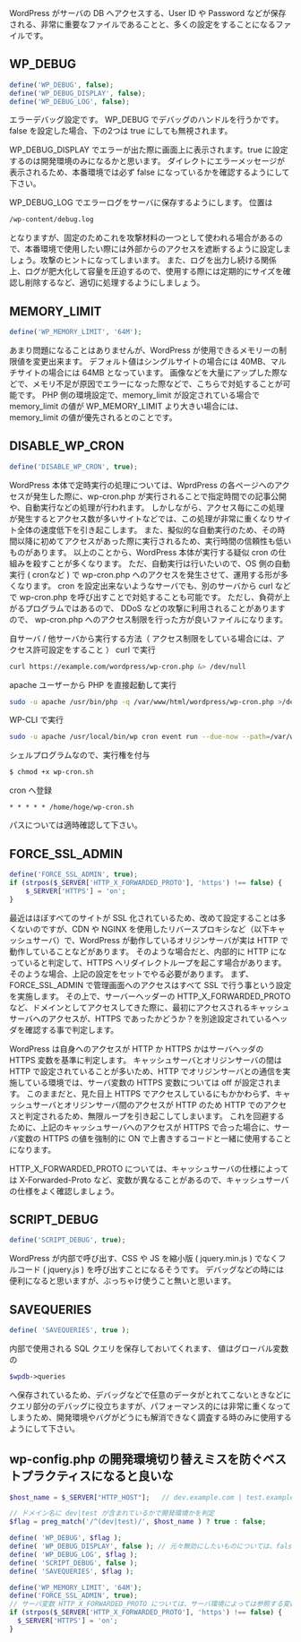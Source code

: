 WordPress がサーバの DB へアクセスする、User ID や Password などが保存される、非常に重要なファイルであることと、多くの設定をすることになるファイルです。

## WP_DEBUG
```php
define('WP_DEBUG', false);
define('WP_DEBUG_DISPLAY', false);
define('WP_DEBUG_LOG', false);
```
エラーデバッグ設定です。
WP_DEBUG でデバッグのハンドルを行うかです。
false を設定した場合、下の2つは true にしても無視されます。

WP_DEBUG_DISPLAY でエラーが出た際に画面上に表示されます。true に設定するのは開発環境のみになるかと思います。
ダイレクトにエラーメッセージが表示されるため、本番環境では必ず false になっているかを確認するようにして下さい。

WP_DEBUG_LOG でエラーログをサーバに保存するようにします。
位置は 
```sh
/wp-content/debug.log
```
となりますが、固定のためこれを攻撃材料の一つとして使われる場合があるので、本番環境で使用したい際には外部からのアクセスを遮断するように設定しましょう。攻撃のヒントになってしまいます。
また、ログを出力し続ける関係上、ログが肥大化して容量を圧迫するので、使用する際には定期的にサイズを確認し削除するなど、適切に処理するようにしましょう。

## MEMORY_LIMIT
```php
define('WP_MEMORY_LIMIT', '64M');
```
あまり問題になることはありませんが、WordPress が使用できるメモリーの制限値を変更出来ます。
デフォルト値はシングルサイトの場合には 40MB、マルチサイトの場合には 64MB となっています。
画像などを大量にアップした際などで、メモリ不足が原因でエラーになった際などで、こちらで対処することが可能です。
PHP 側の環境設定で、memory_limit が設定されている場合で memory_limit の値が WP_MEMORY_LIMIT より大きい場合には、memory_limit の値が優先されるとのことです。

## DISABLE_WP_CRON
```php
define('DISABLE_WP_CRON', true);
```
WordPress 本体で定時実行の処理については、WprdPress の各ページへのアクセスが発生した際に、wp-cron.php が実行されることで指定時間での記事公開や、自動実行などの処理が行われます。
しかしながら、アクセス毎にこの処理が発生するとアクセス数が多いサイトなどでは、この処理が非常に重くなりサイト全体の速度低下を引き起こします。
また、擬似的な自動実行のため、その時間以降に初めてアクセスがあった際に実行されるため、実行時間の信頼性も低いものがあります。
以上のことから、WordPress 本体が実行する疑似 cron の仕組みを殺すことが多くなります。
ただ、自動実行は行いたいので、OS 側の自動実行 ( cronなど ) で wp-cron.php へのアクセスを発生させて、運用する形が多くなります。
cron を設定出来ないようなサーバでも、別のサーバから curl などで wp-cron.php を呼び出すことで対処することも可能です。
ただし、負荷が上がるプログラムではあるので、 DDoS などの攻撃に利用されることがありますので、 wp-cron.php へのアクセス制限を行った方が良いファイルになります。

自サーバ / 他サーバから実行する方法（ アクセス制限をしている場合には、アクセス許可設定をすること ）
curl で実行
```sh:wp-cron.sh
curl https://example.com/wordpress/wp-cron.php &> /dev/null
```
apache ユーザーから PHP を直接起動して実行
```sh:wp-cron.sh
sudo -u apache /usr/bin/php -q /var/www/html/wordpress/wp-cron.php >/dev/null 2>&1
```
WP-CLI で実行
```sh:wp-cron.sh
sudo -u apache /usr/local/bin/wp cron event run --due-now --path=/var/www/html/wordpress/
```
シェルプログラムなので、実行権を付与
```sh
$ chmod +x wp-cron.sh
```
cron へ登録
```
* * * * * /home/hoge/wp-cron.sh
```
パスについては適時確認して下さい。

## FORCE_SSL_ADMIN
```php
define('FORCE_SSL_ADMIN', true);
if (strpos($_SERVER['HTTP_X_FORWARDED_PROTO'], 'https') !== false) {
    $_SERVER['HTTPS'] = 'on';
}
```
最近はほぼすべてのサイトが SSL 化されているため、改めて設定することは多くないのですが、CDN や NGINX を使用したリバースプロキシなど（以下キャッシュサーバ）で、WordPress が動作しているオリジンサーバが実は HTTP で動作していることなどがあります。
そのような場合だと、内部的に HTTP になっていると判定して、HTTPS へリダイレクトループを起こす場合があります。
そのような場合、上記の設定をセットでやる必要があります。
まず、FORCE_SSL_ADMIN で管理画面へのアクセスはすべて SSL で行う事という設定を実施します。
その上で、サーバーヘッダーの HTTP_X_FORWARDED_PROTO など、ドメインとしてアクセスしてきた際に、最初にアクセスされるキャッシュサーバへのアクセスが、HTTPS であったかどうか？を別途設定されているヘッダを確認する事で判定します。

WordPress は自身へのアクセスが HTTP か HTTPS かはサーバヘッダの HTTPS 変数を基準に判定します。
キャッシュサーバとオリジンサーバの間は HTTP で設定されていることが多いため、HTTP でオリジンサーバとの通信を実施している環境では、サーバ変数の HTTPS 変数については off が設定されます。
このままだと、見た目上 HTTPS でアクセスしているにもかかわらず、キャッシュサーバとオリジンサーバ間のアクセスが HTTP のため HTTP でのアクセスと判定されるため、無限ループを引き起こしてしまいます。
これを回避するために、上記のキャッシュサーバへのアクセスが HTTPS で合った場合に、サーバ変数の HTTPS の値を強制的に ON で上書きするコードと一緒に使用することになります。

HTTP_X_FORWARDED_PROTO については、キャッシュサーバの仕様によっては X-Forwarded-Proto など、変数が異なることがあるので、キャッシュサーバの仕様をよく確認しましょう。

## SCRIPT_DEBUG
```php
define('SCRIPT_DEBUG', true);
```
WordPress が内部で呼び出す、CSS や JS を縮小版 ( jquery.min.js ) でなくフルコード ( jquery.js ) を呼び出すことになるそうです。
デバッグなどの時には便利になると思いますが、ぶっちゃけ使うこと無いと思います。

## SAVEQUERIES
```php
define( 'SAVEQUERIES', true );
```
内部で使用される SQL クエリを保存しておいてくれます、
値はグローバル変数の 
```php
$wpdb->queries 
```
へ保存されているため、デバッグなどで任意のデータがとれてこないときなどにクエリ部分のデバッグに役立ちますが、パフォーマンス的には非常に重くなってしまうため、開発環境やバグがどうにも解消できなく調査する時のみに使用するようにして下さい。

## wp-config.php の開発環境切り替えミスを防ぐベストプラクティスになると良いな

```php
$host_name = $_SERVER["HTTP_HOST"];   // dev.example.com | test.example.com | www.example.com | example.com

// ドメイン名に dev|test が含まれているかで開発環境かを判定
$flag = preg_match('/^(dev|test)/', $host_name ) ? true : false;

define( 'WP_DEBUG', $flag );
define( 'WP_DEBUG_DISPLAY', false ); // 元々無効にしたいものについては、false を設定
define( 'WP_DEBUG_LOG', $flag );
define( 'SCRIPT_DEBUG', false );
define( 'SAVEQUERIES', $flag );

define('WP_MEMORY_LIMIT', '64M');
define('FORCE_SSL_ADMIN', true);
// サーバ変数 HTTP_X_FORWARDED_PROTO については、サーバ環境によっては参照する変数名が異なるので注意
if (strpos($_SERVER['HTTP_X_FORWARDED_PROTO'], 'https') !== false) {
  $_SERVER['HTTPS'] = 'on';
}
```
